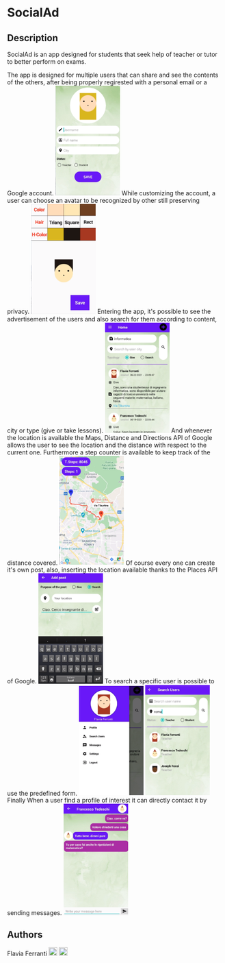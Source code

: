# SocialAd
## Description
SocialAd is an app designed for students that seek help of teacher or tutor to better perform on exams.

The app is designed for multiple users that can share and see the contents of the others, after being properly regirested with a personal email or a Google account. 
<img src = "https://github.com/FlaviaFerranti7/SocialAd/blob/master/snapshots/setup.PNG" width="30%" height="50%">
While customizing the account, a user can choose an avatar to be recognized by other still preserving privacy.
<img src = "https://github.com/FlaviaFerranti7/SocialAd/blob/master/snapshots/choose_avatar.PNG" width="30%" height="50%">
Entering the app, it's possible to see the advertisement of the users and also search for them according to content, city or type (give or take lessons).
<img src = "https://github.com/FlaviaFerranti7/SocialAd/blob/master/snapshots/home.PNG" width="30%" height="50%">
And whenever the location is available the Maps, Distance and Directions API of Google allows the user to see the location and the distance with respect to the current one. Furthermore a step counter is available to keep track of the distance covered.
<img src = "https://github.com/FlaviaFerranti7/SocialAd/blob/master/snapshots/maps.PNG" width="30%" height="50%">
Of course every one can create it's own post, also, inserting the location available thanks to the Places API of Google.
<img src = "https://github.com/FlaviaFerranti7/SocialAd/blob/master/snapshots/crea_post.PNG" width="30%" height="50%">
To search a specific user is possible to use the predefined form.
<img src = "https://github.com/FlaviaFerranti7/SocialAd/blob/master/snapshots/menu.PNG" width="30%" height="50%">
<img src = "https://github.com/FlaviaFerranti7/SocialAd/blob/master/snapshots/cerca_utente.PNG" width="30%" height="50%">
Finally When a user find a profile of interest it can directly contact it by sending messages.
<img src = "https://github.com/FlaviaFerranti7/SocialAd/blob/master/snapshots/chat.PNG" width="30%" height="50%">

## Authors 
Flavia Ferranti [<img src="https://cdn4.iconfinder.com/data/icons/social-messaging-ui-color-shapes-2-free/128/social-linkedin-circle-512.png" width="20" height="20">](https://linkedin.com/in/flavia-ferranti-50712a207)
[<img src="https://upload.wikimedia.org/wikipedia/commons/9/91/Octicons-mark-github.svg" width="20" height="20">](https://github.com/FlaviaFerranti7)
